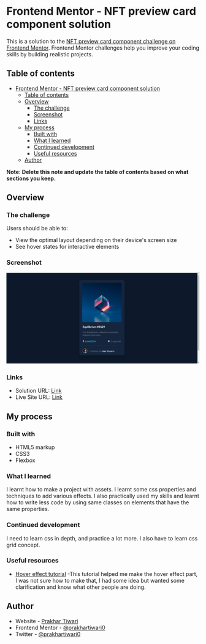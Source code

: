 # Frontend Mentor - NFT preview card component solution

This is a solution to the [NFT preview card component challenge on Frontend Mentor](https://www.frontendmentor.io/challenges/nft-preview-card-component-SbdUL_w0U). Frontend Mentor challenges help you improve your coding skills by building realistic projects. 

## Table of contents

- [Frontend Mentor - NFT preview card component solution](#frontend-mentor---nft-preview-card-component-solution)
  - [Table of contents](#table-of-contents)
  - [Overview](#overview)
    - [The challenge](#the-challenge)
    - [Screenshot](#screenshot)
    - [Links](#links)
  - [My process](#my-process)
    - [Built with](#built-with)
    - [What I learned](#what-i-learned)
    - [Continued development](#continued-development)
    - [Useful resources](#useful-resources)
  - [Author](#author)

**Note: Delete this note and update the table of contents based on what sections you keep.**

## Overview

### The challenge

Users should be able to:

- View the optimal layout depending on their device's screen size
- See hover states for interactive elements

### Screenshot

![](screenshot.png)

### Links

- Solution URL: [Link](https://github.com/prakhartiwari0/nft-preview-card)
- Live Site URL: [Link](https://www.heyprakhar.xyz/nft-preview-card/)

## My process

### Built with

- HTML5 markup
- CSS3
- Flexbox

### What I learned

I learnt how to make a project with assets. I learnt some css properties and techniques to add various effects. I also practically used my skills and learnt how to write less code by using same classes on elements that have the same properties. 

### Continued development

I need to learn css in depth, and practice a lot more. I also have to learn css grid concept.

### Useful resources

- [Hover effect tutorial](https://youtu.be/exb2ab72Xhs) -This tutorial helped me make the hover effect part, I was not sure how to make that, I had some idea but wanted some clarification and know what other people are doing.

## Author

- Website - [Prakhar Tiwari](https://www.heyprakhar.xyz)
- Frontend Mentor - [@prakhartiwari0](https://www.frontendmentor.io/profile/prakhartiwari0)
- Twitter - [@prakhartiwari0](https://www.twitter.com/prakhartiwari0)